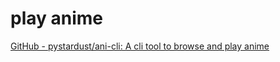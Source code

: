 # play anime

[GitHub - pystardust/ani-cli: A cli tool to browse and play anime](https://github.com/pystardust/ani-cli)

